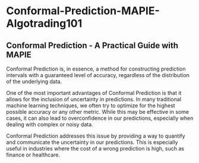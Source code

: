 # Conformal-Prediction-MAPIE-Algotrading101

## Conformal Prediction - A Practical Guide with MAPIE

Conformal Prediction is, in essence, a method for constructing prediction intervals with a guaranteed level of accuracy, regardless of the distribution of the underlying data.

One of the most important advantages of Conformal Prediction is that it allows for the inclusion of uncertainty in predictions. In many traditional machine learning techniques, we often try to optimize for the highest possible accuracy or any other metric. While this may be effective in some cases, it can also lead to overconfidence in our predictions, especially when dealing with complex or noisy data.

Conformal Prediction addresses this issue by providing a way to quantify and communicate the uncertainty in our predictions. This is especially useful in industries where the cost of a wrong prediction is high, such as finance or healthcare.
